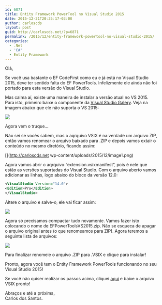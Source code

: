 ```yaml
---
id: 6871
title: Entity Framework PowerTool no Visual Studio 2015
date: 2015-12-21T20:35:17-03:00
author: carloscds
layout: post
guid: http://carloscds.net/?p=6871
permalink: /2015/12/entity-framework-powertool-no-visual-studio-2015/
categories:
  - .Net
  - 'C#'
  - Entity Framework
---
```

Olá,

Se você usa bastante o EF CodeFirst como eu e já está no Visual Studio 2015, deve ter sentido falta do EF PowerTools. Infelizmente ele ainda não foi portado para esta versão do Visual Studio.

Mas calma aí, existe uma maneira de instalar a versão atual no VS 2015. Para isto, primeiro baixe o componente da [Visual Studio Galery](https://visualstudiogallery.msdn.microsoft.com/72a60b14-1581-4b9b-89f2-846072eff19d/). Veja na imagem abaixo que ele não suporta o VS 2015:

![]( wp-content/uploads/2015/12/image.png)

Agora vem o truque…

Não sei se vocês sabem, mas o aqrquivo VSIX é na verdade um arquivo ZIP, então vamos renomear o arquivo baixado para .ZIP e depois vamos extair o conteúdo no mesmo diretório, ficando assim:

[](http://carloscds.net wp-content/uploads/2015/12/image1.png)

Agora vamos abrir o aqrquivo “extension.vsixmanifest”, pois é nele que estão as versões suportadas do Visual Studio. Com o arquivo aberto vamos adicionar as linhas, logo abaixo do bloco da versão 12.0:

```xml
<VisualStudio Version="14.0">  
<Edition>Pro</Edition>  
</VisualStudio>
```

Altere o arquivo e salve-o, ele vai ficar assim:

![]( wp-content/uploads/2015/12/image2.png)

Agora só precisamos compactar tudo novamente. Vamos fazer isto colocando o nome de EFPowerToolsVS2015.zip. Não se esqueca de apagar o arquivo original antes (o que renomeamos para ZIP). Agora teremos a seguinte lista de arquivos:

![]( wp-content/uploads/2015/12/image3.png)

Para finalizar renomeie o arquivo .ZIP para .VSIX e clique para instalar!

Pronto, agora você tem o Entity Framework PowerTools funcionando no seu Visual Studio 2015!

Se você não quiser realizar os passos acima, cliquei [aqui](https://github.com/carloscds/Palestras/blob/master/Tools/EFPowerToolsVS2015.zip) e baixe o arquivo VSIX pronto!

Abraços e até a próxima,  
Carlos dos Santos.
